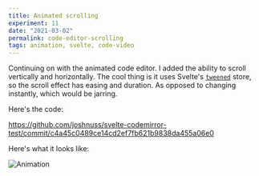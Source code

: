 ```yaml
---
title: Animated scrolling
experiment: 11
date: "2021-03-02"
permalink: code-editor-scrolling
tags: animation, svelte, code-video
---
```


Continuing on with the animated code editor. I added the ability to scroll vertically and horizontally. The cool thing is it uses Svelte's [`tweened`](https://svelte.dev/docs#tweened) store, so the scroll effect has easing and duration. As opposed to changing instantly, which would be jarring.

Here's the code:

https://github.com/joshnuss/svelte-codemirror-test/commit/c4a45c0489ce14cd2ef7fb621b9838da455a06e0

Here's what it looks like:

![Animation](/images/animated-scroll.gif)
